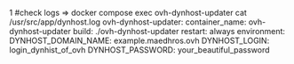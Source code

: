 1
#check logs => docker compose exec ovh-dynhost-updater cat /usr/src/app/dynhost.log
ovh-dynhost-updater:
container_name: ovh-dynhost-updater
build: ./ovh-dynhost-updater
restart: always
environment:
DYNHOST_DOMAIN_NAME: example.maedhros.ovh
DYNHOST_LOGIN: login_dynhist_of_ovh
DYNHOST_PASSWORD: your_beautiful_password
